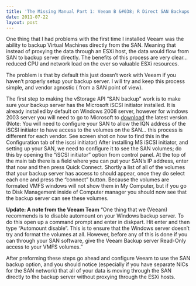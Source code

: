 ```yaml
---
title: 'The Missing Manual Part 1: Veeam B &#038; R Direct SAN Backups'
date: 2011-07-22
layout: post
---
```

One thing that I had problems with the first time I installed Veeam was the ability to backup Virtual Machines directly from the SAN. Meaning that instead of proxying the data through an ESXi host, the data would flow from SAN to backup server directly. The benefits of this process are very clear… reduced CPU and network load on the ever so valuable ESXi resources.
<!--more-->

The problem is that by default this just doesn’t work with Veeam if you haven’t properly setup your backup server. I will try and keep this process simple, and vendor agnostic ( from a SAN point of view).

The first step to making the vStorage API “SAN backup” work is to make sure your backup server has the Microsoft iSCSI initiator installed. It is already installed by default on Windows 2008 server, however for windows 2003 server you will need to go to Microsoft to [download](http://www.microsoft.com/downloads/details.aspx?familyid=12cb3c1a-15d6-4585-b385-befd1319f825&displaylang=en) the latest version. (Note: You will need to configure your SAN to allow the IQN address of the iSCSI initiator to have access to the volumes on the SAN… this process is different for each vendor. See screen shot on how to find this in the Configuration tab of the iscsi initiator) After installing MS iSCSI initiator, and setting up your SAN, we need to configure it to see the SAN volumes; do this by opening the “iSCSI initiator” option from control panel. At the top of the main tab there is a field where you can put your SAN’s IP address, enter that now and then press Quick Connect. Shortly a list of all of the volumes that your backup server has access to should appear, once they do select each one and press the “connect” button. Because the volumes are formated VMFS windows will not show them in My Computer, but if you go to Disk Management inside of Computer manager you should now see that the backup server can see these volumes.

**Update: A note from the Veeam Team** “One thing that we (Veeam) recommends is to disable automount on your Windows backup server. To do this open up a command prompt and enter in diskpart. Hit enter and then type “Automount disable”. This is to ensure that the Windows server doesn’t try and format the volumes at all. However, before any of this is done if you can through your SAN software, give the Veeam Backup server Read-Only access to your VMFS volumes.”

After preforming these steps go ahead and configure Veeam to use the SAN backup option, and you should notice (especially if you have separate NICs for the SAN network) that all of your data is moving through the SAN directly to the backup server without proxying through the ESXi hosts.
